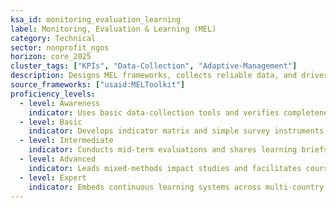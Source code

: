 ```yaml
---
ksa_id: monitoring_evaluation_learning
label: Monitoring, Evaluation & Learning (MEL)
category: Technical
sector: nonprofit_ngos
horizon: core_2025
cluster_tags: ["KPIs", "Data-Collection", "Adaptive-Management"]
description: Designs MEL frameworks, collects reliable data, and drives adaptive management to maximize program effectiveness.
source_frameworks: ["usaid:MELToolkit"]
proficiency_levels:
  - level: Awareness
    indicator: Uses basic data-collection tools and verifies completeness.
  - level: Basic
    indicator: Develops indicator matrix and simple survey instruments.
  - level: Intermediate
    indicator: Conducts mid-term evaluations and shares learning briefs.
  - level: Advanced
    indicator: Leads mixed-methods impact studies and facilitates course corrections.
  - level: Expert
    indicator: Embeds continuous learning systems across multi-country portfolios.
---
```

